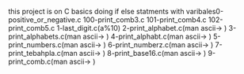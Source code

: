 this project is on C basics doing if else statments with varibales0-positive_or_negative.c
100-print_comb3.c
101-print_comb4.c
102-print_comb5.c
1-last_digit.c(a%10)
2-print_alphabet.c(man ascii-> )
3-print_alphabets.c(man ascii-> )
4-print_alphabt.c(man ascii-> )
5-print_numbers.c(man ascii-> )
6-print_numberz.c(man ascii-> )
7-print_tebahpla.c(man ascii-> )
8-print_base16.c(man ascii-> )
9-print_comb.c(man ascii-> )
